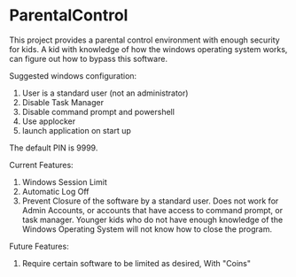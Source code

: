 # ParentalControl
This project provides a parental control environment with enough security for kids. A kid with knowledge of how the windows operating system works, can figure out how to bypass this software.

Suggested windows configuration: 
1. User is a standard user (not an administrator)
2. Disable Task Manager
3. Disable command prompt and powershell
4. Use applocker
5. launch application on start up

The default PIN is 9999.

Current Features:
1. Windows Session Limit
2. Automatic Log Off
3. Prevent Closure of the software by a standard user. Does not work for Admin Accounts, or accounts that have access to command prompt, or task manager. Younger kids who do not have enough knowledge of the Windows Operating System will not know how to close the program.





Future Features:

1. Require certain software to be limited as desired, With "Coins"
